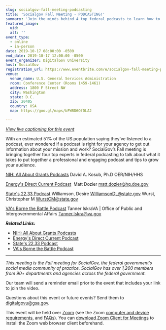```yaml
---
slug: socialgov-fall-meeting-podcasting
title: 'Socialgov Fall Meeting - PODCASTING!'
summary: 'Join the minds behind 4 top federal podcasts to learn how to create, produce, and promote professional podcasts that engage with audiences&#46; '
featured_image: 
  uid: 
  alt: ''
event_type: 
  - online
  - in-person
date: 2019-10-17 08:00:00 -0500
end_date: 2019-10-17 12:00:00 -0500
event_organizer: DigitalGov University
host: SocialGov
registration_url: https://www.eventbrite.com/e/socialgov-fall-meeting-podcasting-registration-73999357069
venue: 
  venue_name: U.S. General Services Administration
  room: Conference Center (Rooms 1459-1461)
  address: 1800 F Street NW
  city: Washington
  state: D.C.
  zip: 20405
  country: USA
  map: https://goo.gl/maps/bFWBD6QfDLA2

---
```


_[View live captioning for this event](https://www.captionedtext.com/client/event.aspx?EventID=4171525&CustomerID=321)_

With an estimated 51% of the US population saying they’ve listened to a podcast, ever wondered if a podcast is right for your agency to get out information about your mission and work? SocialGov’s Fall meeting is bringing together four top experts in federal podcasting to talk about what it takes to put together a professional and engaging podcast and tips to grow your audience.

[NIH: All About Grants Podcasts](https://grants.nih.gov/news/virtual-learning/podcasts.htm)
David A. Kosub, Ph.D OER/NIH/HHS

[Energy's Direct Current Podcast](https://www.energy.gov/podcasts/direct-current-energygov-podcast) 
Matt Dozier matt.dozier@hq.doe.gov

[State's 22.33 Podcast](https://eca.state.gov/2233)
Williamson, Desire [WilliamsonDL@state.gov](mailto:WilliamsonDL@state.gov)
Wurst, Christopher M [WurstCM@state.gov](mailto:WurstCM@state.gov) 

[VA's Borne the Battle Podcast](https://podcasts.apple.com/us/podcast/borne-the-battle/id1171416564)
Tanner IskraVA | Office of Public and Intergovernmental Affairs Tanner.Iskra@va.gov

***Related Links:***

- [NIH: All About Grants Podcasts](https://grants.nih.gov/news/virtual-learning/podcasts.htm) 
- [Energy's Direct Current Podcast](https://www.energy.gov/podcasts/direct-current-energygov-podcast)  
- [State's 22.33 Podcast](https://eca.state.gov/2233) 
- [VA's Borne the Battle Podcast](https://podcasts.apple.com/us/podcast/borne-the-battle/id1171416564)

---

_This meeting is the Fall meeting for SocialGov, the federal government’s social media community of practice. SocialGov has over 1,200 members from 90+ departments and agencies across the federal government._

Our team will send a reminder email prior to the event that includes your link to join the video. 

Questions about this event or future events? Send them to [digitalgovu@gsa.gov](mailto:digitalgovu@gsa.gov). 

This event will be held over [Zoom](https://www.zoom.us/) (see the Zoom [computer and device requirements](https://support.zoom.us/hc/en-us/articles/201362023-System-Requirements-for-PC-Mac-and-Linux), and [FAQs](https://support.zoom.us/hc/en-us/sections/200277708-Frequently-Asked-Questions)). You can [download Zoom Client for Meetings](https://zoom.us/download#client_4meeting) to install the Zoom web browser client beforehand.
